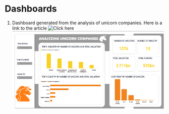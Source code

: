# Dashboards
1. Dashboard generated from the analysis of unicorn companies. Here is a link to the article ![Click here](https://medium.com/@mariamadekanye/analysis-on-unicorn-companies-91dc0a391867)
![Dashboard](https://github.com/MariamAdekanye/Dashboards/blob/main/2022-08-26%20(3).png)
